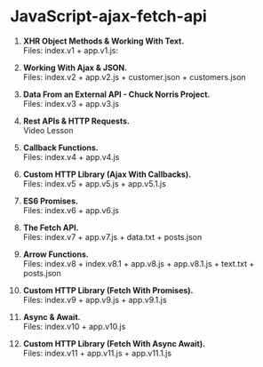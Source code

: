 # JavaScript-ajax-fetch-api



1. <b>XHR Object Methods & Working With Text.</b><br>
Files: index.v1 + app.v1.js:

2. <b>Working With Ajax & JSON.</b><br>
Files: index.v2 + app.v2.js + customer.json + customers.json

3. <b>Data From an External API - Chuck Norris Project.</b><br>
Files: index.v3 + app.v3.js

4. <b>Rest APIs & HTTP Requests.</b><br> 
Video Lesson

5. <b>Callback Functions.</b><br>
Files: index.v4 + app.v4.js

6. <b>Custom HTTP Library (Ajax With Callbacks).</b><br>
Files: index.v5 + app.v5.js + app.v5.1.js

7. <b>ES6 Promises.</b><br>
Files: index.v6 + app.v6.js

8. <b>The Fetch API.</b><br>
Files: index.v7 + app.v7.js + data.txt + posts.json

9. <b>Arrow Functions.</b><br>
Files: index.v8 + index.v8.1 + app.v8.js + app.v8.1.js + text.txt + posts.json

10. <b>Custom HTTP Library (Fetch With Promises).</b><br>
Files: index.v9 + app.v9.js + app.v9.1.js

11. <b>Async & Await.</b><br>
Files: index.v10 + app.v10.js

12. <b>Custom HTTP Library (Fetch With Async Await).</b><br>
Files: index.v11 + app.v11.js + app.v11.1.js





